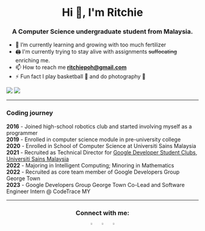 <h1 align="center">Hi 👋, I'm Ritchie</h1>
<h3 align="center">A Computer Science undergraduate student from Malaysia.</h3>

- 🌱 I’m currently learning and growing with too much fertilizer
- 🖨 I'm currently trying to stay alive with assignments ~~suffocating~~ enriching me.
- 📫 How to reach me **ritchiepoh@gmail.com**
- ⚡ Fun fact I play basketball 🏀 and do photography 📸

<img src="https://github-readme-stats.vercel.app/api?username=ritchiep&count_private=true&show_icons=true&theme=aura_dark">
<img src="https://github-readme-stats.vercel.app/api/top-langs/?username=ritchiep&layout=compact&theme=radical">

---
<h3>Coding journey</h3>
<p>
<b>2016</b> - Joined high-school robotics club and started involving myself as a programmer <br>
<b>2019</b> - Enrolled in computer science module in pre-university college <br>
<b>2020</b> - Enrolled in School of Computer Science at Universiti Sains Malaysia <br>
<b>2021</b> - Recruited as Technical Director for <a href="https://gdsc.community.dev/universiti-sains-malaysia/">Google Developer Student Clubs, Universiti Sains Malaysia</a> <br>
<b>2022</b> - Majoring in Intelligent Computing; Minoring in Mathematics <br>
<b>2022</b> - Recruited as core team member of Google Developers Group George Town <br>
<b>2023</b> - Google Developers Group George Town Co-Lead and Software Engineer Intern @ CodeTrace MY
</p>

---
<h3 align="center">Connect with me:</h3>
<p align="center">
<a href="https://medium.com/@ritchiepoh" target="blank"><img align="center" src="https://cdn-user-icons.flaticon.com/28282/28282239/1680156339472.svg?token=exp=1680157265~hmac=050b59bc5d8487d71ae19dd8e1c2950b" alt="Medium Icon" height="3.5%" width="3.5%" /></a> &nbsp
<a href="https://stackoverflow.com/users/13328625/casual-r" target="blank"><img align="center" src="https://cdn-user-icons.flaticon.com/28282/28282239/1680156229016.svg?token=exp=1680157168~hmac=6bc053132e24282ade7026ac09f491a4" alt="StackOverflow Icon" height="3.5%" width="3.5%" /></a> &nbsp
<a href="https://www.linkedin.com/in/ritchie-p-892b31115/" target="blank"><img align="center" src="https://cdn-user-icons.flaticon.com/28282/28282239/1680228631870.svg?token=exp=1680229559~hmac=224f1a005990c48fbf26752c1788b9e0" alt="LinkedIn Icon" height="3.5%" width="3.5%" /></a>
</p>
